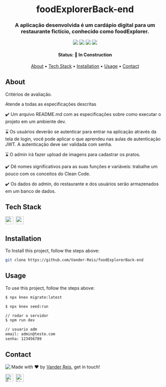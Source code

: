 <h1 align="center">
	foodExplorerBack-end
</h1>

<h3 align="center">
	A aplicação desenvolvida é um cardápio digital para um restaurante fictício, conhecido como foodExplorer.
</h3>

<p align="center">
	<img src="https://img.shields.io/badge/PRs-welcome-brightgreen.svg?style=flat-square"/>
	<img src="https://img.shields.io/github/repo-size/Vander-Reis/foodExplorerBack-end?color=green"/>
	<img src="https://img.shields.io/github/last-commit/Vander-Reis/foodExplorerBack-end?color=green"/>
	<img src="https://img.shields.io/github/languages/count/Vander-Reis/foodExplorerBack-end?color=green"/>
</p>

<h4 align="center">
	Status: 🚧 In Construction
</h4>

<p align="center">
	<a href="#about">About</a> •
	<a href="#tech-stack">Tech Stack</a> •
	<a href="#installation">Installation</a> •
	<a href="#usage">Usage</a> • 
	<a href="#contact">Contact</a> 
</p>

## About
Critérios de avaliação.

Atende a todas as especificações descritas

✔️ Um arquivo README.md com as especificações sobre como executar o projeto em um ambiente dev.

⌛ Os usuários deverão se autenticar para entrar na aplicação através da tela de login, você pode aplicar o que aprendeu nas aulas de autenticação JWT. A autenticação deve ser validada com senha.

⌛ O admin irá fazer upload de imagens para cadastrar os pratos.

✔️ Dê nomes significativos para as suas funções e variáveis: trabalhe um pouco com os conceitos do Clean Code.

✔️ Os dados do admin, do restaurante e dos usuários serão armazenados em um banco de dados.

## Tech Stack
<img src="https://img.shields.io/badge/Nodejs-05122A?style=flat&logo=node.js" alt="nodejs Badge" height="25">&nbsp;
<img src="https://img.shields.io/badge/React-05122A?style=flat&logo=react" alt="react Badge" height="25">&nbsp;

## Installation
To Install this project, follow the steps above:
```bash
git clone https://github.com/Vander-Reis/foodExplorerBack-end
```

## Usage
To use this project, follow the steps above:
```bash
$ npx knex migrate:latest

$ npx knex seed:run

// rodar o servidor
$ npm run dev

// usuario adm
email: admin@teste.com
senha: 123456789
```

## Contact
<img align="left" src="https://avatars.githubusercontent.com/Vander-Reis?size=100">

Made with ❤️ by [Vander Reis](https://github.com/Vander-Reis), get in touch!

<a href="mailto:vanderreis2017@outlook.com" target="_blank"><img src="https://img.shields.io/badge/Email-D14836?style=flat&logo=gmail&logoColor=white" alt="Email Badge" height="25"></a>&nbsp;
<a href="https://www.linkedin.com/in/vander-reis-044163201/" target="_blank"><img src="https://img.shields.io/badge/Linkedin-0077B5?style=flat&logo=linkedin&logoColor=white" alt="LinkedIn Badge" height="25"></a>&nbsp;

<br clear="left"/>
